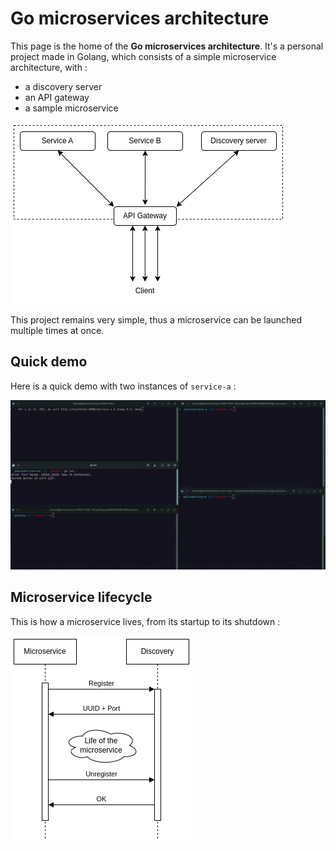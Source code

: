 # Go microservices architecture

This page is the home of the **Go microservices architecture**. It's a personal project made in Golang, which consists of a simple microservice architecture, with :

* a discovery server
* an API gateway
* a sample microservice

![architecture-microservices](images/microservices.png)

This project remains very simple, thus a microservice can be launched multiple times at once.

## Quick demo

Here is a quick demo with two instances of `service-a` :

![Demo](images/demo.gif)

## Microservice lifecycle

This is how a microservice lives, from its startup to its shutdown :

![lifecycle](images/lifecycle.png)

